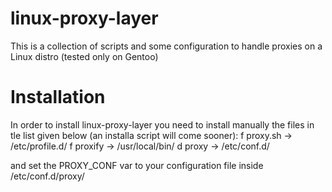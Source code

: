 linux-proxy-layer
=================

This is a collection of scripts and some configuration to handle proxies on a Linux distro (tested only on Gentoo)

Installation
=================
In order to install linux-proxy-layer you need to install manually the files in tle list given below (an installa script will come sooner):
f proxy.sh			-> /etc/profile.d/
f proxify			-> /usr/local/bin/
d proxy				-> /etc/conf.d/

and set the PROXY_CONF var to your configuration file inside /etc/conf.d/proxy/

